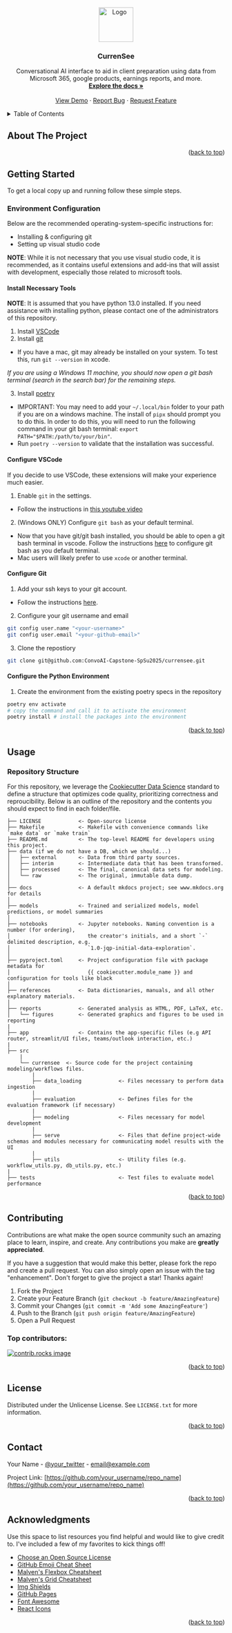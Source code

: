 <a id="readme-top"></a>

<!-- PROJECT LOGO -->
<br />
<div align="center">
  <a href="https://github.com/SophoScribe/sopho-scribe">
    <img src="images/currensee.png" alt="Logo" width="80" height="80">
  </a>

  <h3 align="center">CurrenSee</h3>

  <p align="center">
    Conversational AI interface to aid in client preparation using data from Microsoft 365, google products, earnings reports, and more.
    <br />
    <a href="https://github.com/SophoScribe/sopho-scribe"><strong>Explore the docs »</strong></a>
    <br />
    <br />
    <a href="https://github.com/SophoScribe/sopho-scribe">View Demo</a>
    &middot;
    <a href="https://github.com/SophoScribe/sopho-scribe/issues/new?labels=bug&template=bug-report---.md">Report Bug</a>
    &middot;
    <a href="https://github.com/SophoScribe/sopho-scribe/issues/new?labels=enhancement&template=feature-request---.md">Request Feature</a>
  </p>
</div>



<!-- TABLE OF CONTENTS -->
<details>
  <summary>Table of Contents</summary>
  <ol>
    <li>
      <a href="#about-the-project">About The Project</a>
    </li>
    <li>
      <a href="#getting-started">Getting Started</a>
      <ul>
        <li><a href="#prerequisites">Prerequisites</a></li>
        <li><a href="#installation">Installation</a></li>
      </ul>
    </li>
    <li><a href="#usage">Usage</a></li>
    <li><a href="#roadmap">Roadmap</a></li>
    <li><a href="#contributing">Contributing</a></li>
    <li><a href="#license">License</a></li>
    <li><a href="#contact">Contact</a></li>
    <li><a href="#acknowledgments">Acknowledgments</a></li>
  </ol>
</details>



<!-- ABOUT THE PROJECT -->
## About The Project


<p align="right">(<a href="#readme-top">back to top</a>)</p>



<!-- GETTING STARTED -->
## Getting Started

To get a local copy up and running follow these simple steps.

### Environment Configuration

Below are the recommended operating-system-specific instructions for:
* Installing & configuring git
* Setting up visual studio code

**NOTE**: While it is not necessary that you use visual studio code, it is recommended, as it contains useful extensions and add-ins that will assist with development, especially those related to microsoft tools.

#### Install Necessary Tools

**NOTE**: It is assumed that you have python 13.0 installed. If you need assistance with installing python, please contact one of the administrators of this repository.

1. Install [VSCode](https://code.visualstudio.com/download) 
2. Install [git](https://git-scm.com/downloads)
* If you have a mac, git may already be installed on your system. To test this, run `git --version` in xcode.

*If you are using a Windows 11 machine, you should now open a git bash terminal (search in the search bar) for the remaining steps.*

3. Install [poetry](https://python-poetry.org/docs/#installation)
* IMPORTANT: You may need to add your `~/.local/bin` folder to your path if you are on a windows machine. The install of `pipx` should prompt you to do this. In order to do this, you will need to run the following command in your git bash terminal: `export PATH="$PATH:/path/to/your/bin"`.
* Run `poetry --version` to validate that the installation was successful.


#### Configure VSCode
If you decide to use VSCode, these extensions will make your experience much easier.

1. Enable `git` in the settings.
* Follow the instructions in [this youtube video](https://youtu.be/3Tsaxxv9sls?si=VsSBTenx6jm_K_tY&t=153)

2. (Windows ONLY) Configure `git bash` as your default terminal.
* Now that you have git/git bash installed, you should be able to open a git bash terminal in vscode. Follow the instructions [here](https://csweb.wooster.edu/mionescu/cs232/guides/vs-code-default-terminal/#:~:text=Open%20Visual%20Studio%20Code,the%20menu%20that%20pops%20up.) to configure git bash as you default terminal.
* Mac users will likely prefer to use `xcode` or another terminal.

#### Configure Git

1. Add your ssh keys to your git account. 
* Follow the instructions [here](https://docs.github.com/en/authentication/connecting-to-github-with-ssh/adding-a-new-ssh-key-to-your-github-account).

2. Configure your git username and email
```bash
git config user.name "<your-username>"
git config user.email "<your-github-email>"
```

3. Clone the repostiory
```bash
git clone git@github.com:ConvoAI-Capstone-SpSu2025/currensee.git
```

#### Configure the Python Environment

1. Create the environment from the existing poetry specs in the repository
```bash
poetry env activate
# copy the command and call it to activate the environment
poetry install # install the packages into the environment
```


<p align="right">(<a href="#readme-top">back to top</a>)</p>



<!-- USAGE EXAMPLES -->
## Usage

### Repository Structure

For this repository, we leverage the [Cookiecutter Data Science](https://cookiecutter-data-science.drivendata.org/) standard to define a structure
that optimizes code quality, prioritizing correctness and reproucibility. Below is an outline of the repository and the contents you should expect
to find in each folder/file.

```
├── LICENSE            <- Open-source license 
├── Makefile           <- Makefile with convenience commands like `make data` or `make train`
├── README.md          <- The top-level README for developers using this project.
├── data (if we do not have a DB, which we should...)
│   ├── external       <- Data from third party sources.
│   ├── interim        <- Intermediate data that has been transformed.
│   ├── processed      <- The final, canonical data sets for modeling.
│   └── raw            <- The original, immutable data dump.
│
├── docs               <- A default mkdocs project; see www.mkdocs.org for details
│
├── models             <- Trained and serialized models, model predictions, or model summaries
│
├── notebooks          <- Jupyter notebooks. Naming convention is a number (for ordering),
│                         the creator's initials, and a short `-` delimited description, e.g.
│                         `1.0-jqp-initial-data-exploration`.
│
├── pyproject.toml     <- Project configuration file with package metadata for 
│                         {{ cookiecutter.module_name }} and configuration for tools like black
│
├── references         <- Data dictionaries, manuals, and all other explanatory materials.
│
├── reports            <- Generated analysis as HTML, PDF, LaTeX, etc.
│   └── figures        <- Generated graphics and figures to be used in reporting
|
├── app                <- Contains the app-specific files (e.g API router, streamlit/UI files, teams/outlook interaction, etc.)
|
├── src
    | 
    └── currensee  <- Source code for the project containing modeling/workflows files.
        |
        ├── data_loading            <- Files necessary to perform data ingestion
        |
        ├── evaluation              <- Defines files for the evaluation framework (if necessary)
        |
        ├── modeling                <- Files necessary for model development
        |
        ├── serve                   <- Files that define project-wide schemas and modules necessary for communicating model results with the UI
        |
        ├── utils                   <- Utility files (e.g. workflow_utils.py, db_utils.py, etc.)
|
├── tests                           <- Test files to evaluate model performance

```

<p align="right">(<a href="#readme-top">back to top</a>)</p>





<!-- CONTRIBUTING -->
## Contributing

Contributions are what make the open source community such an amazing place to learn, inspire, and create. Any contributions you make are **greatly appreciated**.

If you have a suggestion that would make this better, please fork the repo and create a pull request. You can also simply open an issue with the tag "enhancement".
Don't forget to give the project a star! Thanks again!

1. Fork the Project
2. Create your Feature Branch (`git checkout -b feature/AmazingFeature`)
3. Commit your Changes (`git commit -m 'Add some AmazingFeature'`)
4. Push to the Branch (`git push origin feature/AmazingFeature`)
5. Open a Pull Request

### Top contributors:

<a href="https://github.com/SophoScribe/sopho-scribe/graphs/contributors">
  <img src="https://contrib.rocks/image?repo=othneildrew/Best-README-Template" alt="contrib.rocks image" />
</a>

<p align="right">(<a href="#readme-top">back to top</a>)</p>



<!-- LICENSE -->
## License

Distributed under the Unlicense License. See `LICENSE.txt` for more information.

<p align="right">(<a href="#readme-top">back to top</a>)</p>



<!-- CONTACT -->
## Contact

Your Name - [@your_twitter](https://twitter.com/your_username) - email@example.com

Project Link: [https://github.com/your_username/repo_name](https://github.com/your_username/repo_name)

<p align="right">(<a href="#readme-top">back to top</a>)</p>



<!-- ACKNOWLEDGMENTS -->
## Acknowledgments

Use this space to list resources you find helpful and would like to give credit to. I've included a few of my favorites to kick things off!

* [Choose an Open Source License](https://choosealicense.com)
* [GitHub Emoji Cheat Sheet](https://www.webpagefx.com/tools/emoji-cheat-sheet)
* [Malven's Flexbox Cheatsheet](https://flexbox.malven.co/)
* [Malven's Grid Cheatsheet](https://grid.malven.co/)
* [Img Shields](https://shields.io)
* [GitHub Pages](https://pages.github.com)
* [Font Awesome](https://fontawesome.com)
* [React Icons](https://react-icons.github.io/react-icons/search)

<p align="right">(<a href="#readme-top">back to top</a>)</p>



<!-- MARKDOWN LINKS & IMAGES -->
<!-- https://www.markdownguide.org/basic-syntax/#reference-style-links -->
[contributors-shield]: https://img.shields.io/github/contributors/othneildrew/Best-README-Template.svg?style=for-the-badge
[contributors-url]: https://github.com/SophoScribe/sopho-scribe/graphs/contributors
[forks-shield]: https://img.shields.io/github/forks/othneildrew/Best-README-Template.svg?style=for-the-badge
[forks-url]: https://github.com/SophoScribe/sopho-scribe/network/members
[stars-shield]: https://img.shields.io/github/stars/othneildrew/Best-README-Template.svg?style=for-the-badge
[stars-url]: https://github.com/SophoScribe/sopho-scribe/stargazers
[issues-shield]: https://img.shields.io/github/issues/othneildrew/Best-README-Template.svg?style=for-the-badge
[issues-url]: https://github.com/SophoScribe/sopho-scribe/issues
[license-shield]: https://img.shields.io/github/license/othneildrew/Best-README-Template.svg?style=for-the-badge
[license-url]: https://github.com/SophoScribe/sopho-scribe/blob/master/LICENSE.txt
[linkedin-shield]: https://img.shields.io/badge/-LinkedIn-black.svg?style=for-the-badge&logo=linkedin&colorB=555
[linkedin-url]: https://linkedin.com/in/othneildrew
[product-screenshot]: images/screenshot.png
[Next.js]: https://img.shields.io/badge/next.js-000000?style=for-the-badge&logo=nextdotjs&logoColor=white
[Next-url]: https://nextjs.org/
[React.js]: https://img.shields.io/badge/React-20232A?style=for-the-badge&logo=react&logoColor=61DAFB
[React-url]: https://reactjs.org/
[Vue.js]: https://img.shields.io/badge/Vue.js-35495E?style=for-the-badge&logo=vuedotjs&logoColor=4FC08D
[Vue-url]: https://vuejs.org/
[Angular.io]: https://img.shields.io/badge/Angular-DD0031?style=for-the-badge&logo=angular&logoColor=white
[Angular-url]: https://angular.io/
[Svelte.dev]: https://img.shields.io/badge/Svelte-4A4A55?style=for-the-badge&logo=svelte&logoColor=FF3E00
[Svelte-url]: https://svelte.dev/
[Laravel.com]: https://img.shields.io/badge/Laravel-FF2D20?style=for-the-badge&logo=laravel&logoColor=white
[Laravel-url]: https://laravel.com
[Bootstrap.com]: https://img.shields.io/badge/Bootstrap-563D7C?style=for-the-badge&logo=bootstrap&logoColor=white
[Bootstrap-url]: https://getbootstrap.com
[JQuery.com]: https://img.shields.io/badge/jQuery-0769AD?style=for-the-badge&logo=jquery&logoColor=white
[JQuery-url]: https://jquery.com 
